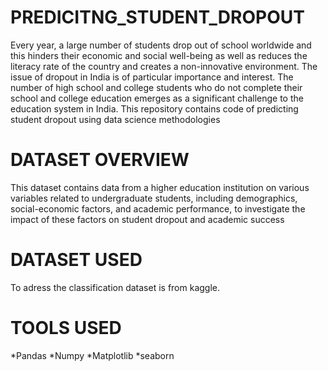 # PREDICITNG_STUDENT_DROPOUT
Every year, a large number of students drop out of school worldwide and this hinders their economic and social well-being as well as reduces the literacy rate of the country and creates a non-innovative environment. The issue of dropout in India is of particular importance and interest. The number of high school and college students who do not complete their school and college education emerges as a significant challenge to the education system in India.
This repository contains code of predicting student dropout using data science methodologies
# DATASET OVERVIEW
This dataset contains data from a higher education institution on various variables related to undergraduate students, including demographics, social-economic factors, and academic performance, to investigate the impact of these factors on student dropout and academic success
# DATASET USED
To adress the classification dataset is from kaggle.
# TOOLS USED
   *Pandas
   *Numpy
   *Matplotlib
   *seaborn
